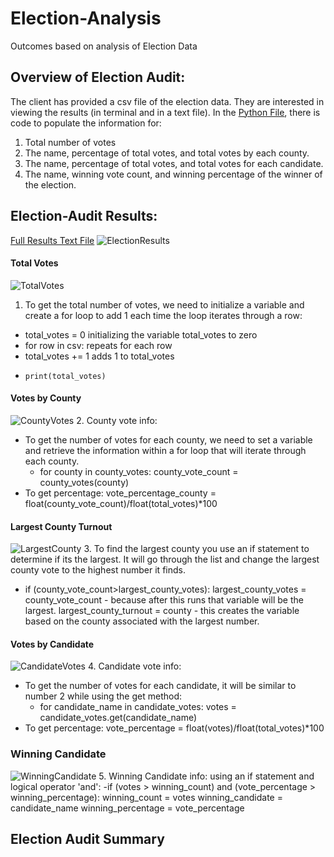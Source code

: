 # Election-Analysis
Outcomes based on analysis of Election Data
## Overview of Election Audit:
The client has provided a csv file of the election data. They are interested in viewing the results (in terminal and in a text file). In the [Python File](https://github.com/lindsayrosenthal/Election-Analysis/blob/main/PyPoll_Challenge.py), there is code to populate the information for:
1. Total number of votes
2. The name, percentage of total votes, and total votes by each county.
3. The name, percentage of total votes, and total votes for each candidate.
4. The name, winning vote count, and winning percentage of the winner of the election.
## Election-Audit Results:
[Full Results Text File](election_analysis.txt)
![ElectionResults](https://ibb.co/ByXrFcH)
#### Total Votes
![TotalVotes](https://ibb.co/ByXrFcH)
1. To get the total number of votes, we need to initialize a variable and create a for loop to add 1 each time the loop iterates through a row:
  - total_votes = 0     initializing the variable total_votes to zero
  - for row in csv:     repeats for each row
  -   total_votes += 1 adds 1 to total_votes
  -     print(total_votes)
#### Votes by County
![CountyVotes](https://ibb.co/JxSVrxj)
2. County vote info:
  - To get the number of votes for each county, we need to set a variable and retrieve the information within a for loop that will iterate through each county.
    - for county in county_votes:
        county_vote_count = county_votes(county)
  - To get percentage:
        vote_percentage_county = float(county_vote_count)/float(total_votes)*100
#### Largest County Turnout
![LargestCounty](https://ibb.co/R70k42Q)
3. To find the largest county you use an if statement to determine if its the largest. It will go through the list and change the largest county vote to the highest number it finds.
  - if (county_vote_count>largest_county_votes):
      largest_county_votes = county_vote_count  - because after this runs that variable will be the largest.
      largest_county_turnout = county           - this creates the variable based on the county associated with the largest number.
#### Votes by Candidate
![CandidateVotes](https://ibb.co/93Lrhhq)
4. Candidate vote info:
  - To get the number of votes for each candidate, it will be similar to number 2 while using the get method:
    - for candidate_name in candidate_votes:
      votes = candidate_votes.get(candidate_name)
  - To get percentage:
      vote_percentage = float(votes)/float(total_votes)*100
### Winning Candidate
![WinningCandidate](https://ibb.co/dBVv0jY)
5. Winning Candidate info: using an if statement and logical operator 'and':
  -if (votes > winning_count) and (vote_percentage > winning_percentage):
      winning_count = votes
      winning_candidate = candidate_name
      winning_percentage = vote_percentage
## Election Audit Summary
